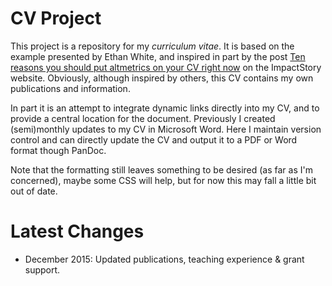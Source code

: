 CV Project
==

This project is a repository for my *curriculum vitae*.  It is based on the example presented by Ethan White, and inspired in part by the post [Ten reasons you should put altmetrics on your CV right now](http://blog.impactstory.org/altmetrics-on-a-cv/) on the ImpactStory website. Obviously, although inspired by others, this CV contains my own publications and information.

In part it is an attempt to integrate dynamic links directly into my CV, and to provide a central location for the document.  Previously I created (semi)monthly updates to my CV in Microsoft Word.  Here I maintain version control and can directly update the CV and output it to a PDF or Word format though PanDoc.

Note that the formatting still leaves something to be desired (as far as I'm concerned), maybe some CSS will help, but for now this may fall a little bit out of date.

Latest Changes
==
* December 2015: Updated publications, teaching experience & grant support.